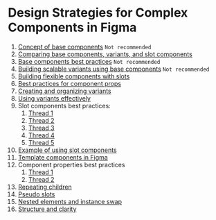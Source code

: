 # Design Strategies for Complex Components in Figma
1. [Concept of base components](https://medium.com/timeless/concept-of-base-components-1215ac71e88c) `Not recommended`
2. [Comparing base components, variants, and slot components](https://www.figma.com/community/file/1059969965206286524)
3. [Base components best practices](https://www.figma.com/community/file/1014940662898686749) `Not recommended`
4. [Building scalable variants using base components](https://youtu.be/Im2Eg-m688Y) `Not recommended`
5. [Building flexible components with slots](https://www.figma.com/community/file/969234311094210750)
6. [Best practices for component props](https://twitter.com/Ridderingand/status/1544712832683425792)
7. [Creating and organizing variants](https://www.figma.com/best-practices/creating-and-organizing-variants/)
8. [Using variants effectively](https://www.figma.com/best-practices/creating-and-organizing-variants/using-variants-effectively/)
9. Slot components best practices:
   1.  [Thread 1](https://twitter.com/Ridderingand/status/1435094399143137281) 
   2.  [Thread 2](https://twitter.com/Ridderingand/status/1447600854215782400)
   3.  [Thread 3](https://twitter.com/Ridderingand/status/1482434935428300800)
   4.  [Thread 4](https://twitter.com/Ridderingand/status/1527393687960842253)
   5.  [Thread 5](https://twitter.com/Ridderingand/status/1592561652758548480)
10. [Example of using slot components](https://youtu.be/jdFFH9MvGhw)
11. [Template components in Figma](https://youtu.be/iW_goSGqrNk)
12. Component properties best practices
    1.  [Thread 1](https://twitter.com/molly_hellmuth/status/1557780376390537216)
    2.  [Thread 2](https://twitter.com/Ridderingand/status/1552677501683376128)
13. [Repeating children](https://twitter.com/SShuaiqi/status/1597093945925779456)
14. [Pseudo slots](https://youtu.be/CGWbit0BDQM)
15. [Nested elements and instance swap](https://medium.com/user-experience-design-1/make-your-figma-components-work-harder-6d7e0baf96e8)
16. [Structure and clarity](https://www.buttonconf.com/blog/how-to-bring-structure-and-clarity-to-design-system-components)
